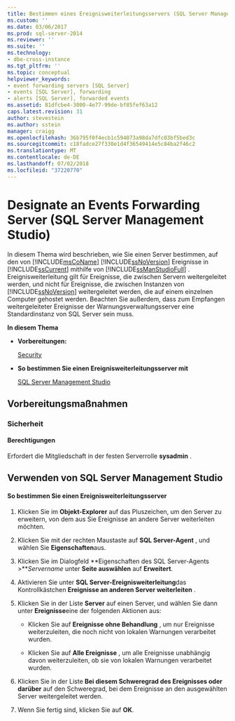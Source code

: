 ```yaml
---
title: Bestimmen eines Ereignisweiterleitungsservers (SQL Server Management Studio) | Microsoft-Dokumentation
ms.custom: ''
ms.date: 03/06/2017
ms.prod: sql-server-2014
ms.reviewer: ''
ms.suite: ''
ms.technology:
- dbe-cross-instance
ms.tgt_pltfrm: ''
ms.topic: conceptual
helpviewer_keywords:
- event forwarding servers [SQL Server]
- events [SQL Server], forwarding
- alerts [SQL Server], forwarded events
ms.assetid: 81dfcbe4-3000-4e77-99de-bf85fef63a12
caps.latest.revision: 31
author: stevestein
ms.author: sstein
manager: craigg
ms.openlocfilehash: 36b795f0f4ecb1c594073a98da7dfc03bf5bed3c
ms.sourcegitcommit: c18fadce27f330e1d4f36549414e5c84ba2f46c2
ms.translationtype: MT
ms.contentlocale: de-DE
ms.lasthandoff: 07/02/2018
ms.locfileid: "37220770"
---
```

# <a name="designate-an-events-forwarding-server-sql-server-management-studio"></a>Designate an Events Forwarding Server (SQL Server Management Studio)
  In diesem Thema wird beschrieben, wie Sie einen Server bestimmen, auf den von [!INCLUDE[msCoName](../../includes/msconame-md.md)] [!INCLUDE[ssNoVersion](../../includes/ssnoversion-md.md)] Ereignisse in [!INCLUDE[ssCurrent](../../includes/sscurrent-md.md)] mithilfe von [!INCLUDE[ssManStudioFull](../../includes/ssmanstudiofull-md.md)] . Ereignisweiterleitung gilt für Ereignisse, die zwischen Servern weitergeleitet werden, und nicht für Ereignisse, die zwischen Instanzen von [!INCLUDE[ssNoVersion](../../includes/ssnoversion-md.md)] weitergeleitet werden, die auf einem einzelnen Computer gehostet werden. Beachten Sie außerdem, dass zum Empfangen weitergeleiteter Ereignisse der Warnungsverwaltungsserver eine Standardinstanz von SQL Server sein muss.  
  
 **In diesem Thema**  
  
-   **Vorbereitungen:**  
  
     [Security](#Security)  
  
-   **So bestimmen Sie einen Ereignisweiterleitungsserver mit**  
  
     [SQL Server Management Studio](#SSMSProcedure)  
  
##  <a name="BeforeYouBegin"></a> Vorbereitungsmaßnahmen  
  
###  <a name="Security"></a> Sicherheit  
  
####  <a name="Permissions"></a> Berechtigungen  
 Erfordert die Mitgliedschaft in der festen Serverrolle **sysadmin** .  
  
##  <a name="SSMSProcedure"></a> Verwenden von SQL Server Management Studio  
  
#### <a name="to-designate-an-events-forwarding-server"></a>So bestimmen Sie einen Ereignisweiterleitungsserver  
  
1.  Klicken Sie im **Objekt-Explorer** auf das Pluszeichen, um den Server zu erweitern, von dem aus Sie Ereignisse an andere Server weiterleiten möchten.  
  
2.  Klicken Sie mit der rechten Maustaste auf **SQL Server-Agent** , und wählen Sie **Eigenschaften**aus.  
  
3.  Klicken Sie im Dialogfeld **Eigenschaften des SQL Server-Agents >***Servername* unter **Seite auswählen** auf **Erweitert**.  
  
4.  Aktivieren Sie unter **SQL Server-Ereignisweiterleitung**das Kontrollkästchen **Ereignisse an anderen Server weiterleiten** .  
  
5.  Klicken Sie in der Liste **Server** auf einen Server, und wählen Sie dann unter **Ereignisse**eine der folgenden Aktionen aus:  
  
    -   Klicken Sie auf **Ereignisse ohne Behandlung** , um nur Ereignisse weiterzuleiten, die noch nicht von lokalen Warnungen verarbeitet wurden.  
  
    -   Klicken Sie auf **Alle Ereignisse** , um alle Ereignisse unabhängig davon weiterzuleiten, ob sie von lokalen Warnungen verarbeitet wurden.  
  
6.  Klicken Sie in der Liste **Bei diesem Schweregrad des Ereignisses oder darüber** auf den Schweregrad, bei dem Ereignisse an den ausgewählten Server weitergeleitet werden.  
  
7.  Wenn Sie fertig sind, klicken Sie auf **OK**.  
  
  

